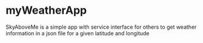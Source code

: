 # myWeatherApp
SkyAboveMe is a simple app with service interface for others to get weather information in a json file for a given latitude and longitude

